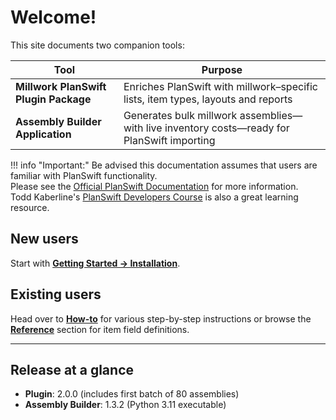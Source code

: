 <!-- docs/index.md -->
# Welcome!

This site documents two companion tools:

| Tool | Purpose |
|------|---------|
| **Millwork PlanSwift Plugin Package** | Enriches PlanSwift with millwork–specific lists, item types, layouts and reports |
| **Assembly Builder Application** | Generates bulk millwork assemblies—with live inventory costs—ready for PlanSwift importing |

!!! info "Important:"
    Be advised this documentation assumes that users are familiar with PlanSwift functionality.  
    Please see the [Official PlanSwift Documentation](https://constructconnect-help.atlassian.net/wiki/spaces/PSUPPORT/overview) for more information.  
    Todd Kaberline's [PlanSwift Developers Course](https://youtube.com/playlist?list=PLbnPqrhDeRgWBO2YMUEe5qu-L-xC955er&si=RSXlMffssQK6jToP) is also a great learning resource.

## New users

Start with [**Getting Started → Installation**](./getting-started/installation.md).  

## Existing users

Head over to [**How-to**](./how-to/creating-a-custom-assembly.md) for various step-by-step instructions or browse the [**Reference**](./reference/field-definitions/count.md) section for item field definitions.

---

## Release at a glance
* **Plugin**: 2.0.0 (includes first batch of 80 assemblies)  
* **Assembly Builder**: 1.3.2 (Python 3.11 executable)